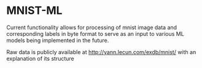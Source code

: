 # MNIST-ML
Current functionality allows for processing of mnist image data and corresponding labels in byte format to serve as an input to various ML models being implemented in the future.

Raw data is publicly available at http://yann.lecun.com/exdb/mnist/ with an explanation of its structure
